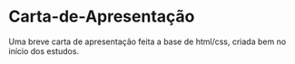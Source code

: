 # Carta-de-Apresentação

Uma breve carta de apresentação feita a base de html/css, criada bem no início dos estudos.
